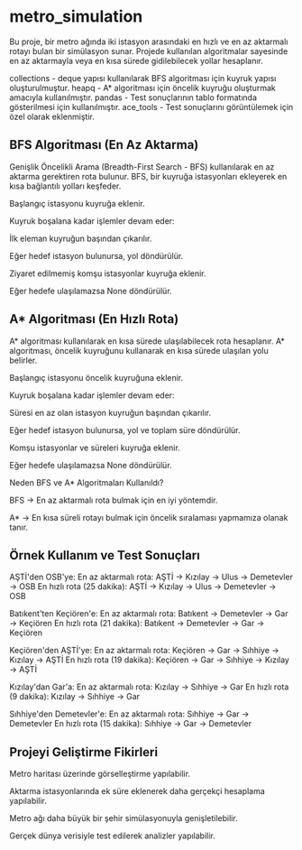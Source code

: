 # metro_simulation
Bu proje, bir metro ağında iki istasyon arasındaki en hızlı ve en az aktarmalı rotayı bulan bir simülasyon sunar.
Projede kullanılan algoritmalar sayesinde en az aktarmayla veya en kısa sürede gidilebilecek yollar hesaplanır.

collections - deque yapısı kullanılarak BFS algoritması için kuyruk yapısı oluşturulmuştur.
heapq - A* algoritması için öncelik kuyruğu oluşturmak amacıyla kullanılmıştır.
pandas - Test sonuçlarının tablo formatında gösterilmesi için kullanılmıştır.
ace_tools - Test sonuçlarını görüntülemek için özel olarak eklenmiştir.


## BFS Algoritması (En Az Aktarma)

Genişlik Öncelikli Arama (Breadth-First Search - BFS) kullanılarak en az aktarma gerektiren rota bulunur. BFS, bir kuyruğa istasyonları ekleyerek en kısa bağlantılı yolları keşfeder.

Başlangıç istasyonu kuyruğa eklenir.

Kuyruk boşalana kadar işlemler devam eder:

İlk eleman kuyruğun başından çıkarılır.

Eğer hedef istasyon bulunursa, yol döndürülür.

Ziyaret edilmemiş komşu istasyonlar kuyruğa eklenir.

Eğer hedefe ulaşılamazsa None döndürülür.

## A* Algoritması (En Hızlı Rota)

A* algoritması kullanılarak en kısa sürede ulaşılabilecek rota hesaplanır.
A* algoritması, öncelik kuyruğunu kullanarak en kısa sürede ulaşılan yolu belirler.

Başlangıç istasyonu öncelik kuyruğuna eklenir.

Kuyruk boşalana kadar işlemler devam eder:

Süresi en az olan istasyon kuyruğun başından çıkarılır.

Eğer hedef istasyon bulunursa, yol ve toplam süre döndürülür.

Komşu istasyonlar ve süreleri kuyruğa eklenir.

Eğer hedefe ulaşılamazsa None döndürülür.

Neden BFS ve A* Algoritmaları Kullanıldı?

BFS → En az aktarmalı rota bulmak için en iyi yöntemdir.

A* → En kısa süreli rotayı bulmak için öncelik sıralaması yapmamıza olanak tanır.

## Örnek Kullanım ve Test Sonuçları

AŞTİ'den OSB'ye:
En az aktarmalı rota: AŞTİ -> Kızılay -> Ulus -> Demetevler -> OSB
En hızlı rota (25 dakika): AŞTİ -> Kızılay -> Ulus -> Demetevler -> OSB

Batıkent'ten Keçiören'e:
En az aktarmalı rota: Batıkent -> Demetevler -> Gar -> Keçiören
En hızlı rota (21 dakika): Batıkent -> Demetevler -> Gar -> Keçiören

Keçiören'den AŞTİ'ye:
En az aktarmalı rota: Keçiören -> Gar -> Sıhhiye -> Kızılay -> AŞTİ
En hızlı rota (19 dakika): Keçiören -> Gar -> Sıhhiye -> Kızılay -> AŞTİ

Kızılay'dan Gar'a:
En az aktarmalı rota: Kızılay -> Sıhhiye -> Gar
En hızlı rota (9 dakika): Kızılay -> Sıhhiye -> Gar

Sıhhiye'den Demetevler'e:
En az aktarmalı rota: Sıhhiye -> Gar -> Demetevler
En hızlı rota (15 dakika): Sıhhiye -> Gar -> Demetevler

## Projeyi Geliştirme Fikirleri

Metro haritası üzerinde görselleştirme yapılabilir.

Aktarma istasyonlarında ek süre eklenerek daha gerçekçi hesaplama yapılabilir.

Metro ağı daha büyük bir şehir simülasyonuyla genişletilebilir.

Gerçek dünya verisiyle test edilerek analizler yapılabilir.

